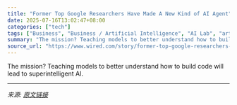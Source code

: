 ```yaml
---
title: "Former Top Google Researchers Have Made A New Kind of AI Agent"
date: 2025-07-16T13:02:47+08:00
categories: ["tech"]
tags: ["Business", "Business / Artificial Intelligence", "AI Lab", "artificial intelligence", "machine learning", "deep learning", "software", "Google"]
summary: "The mission? Teaching models to better understand how to build code will lead to superintelligent AI."
source_url: "https://www.wired.com/story/former-top-google-researchers-have-made-a-new-kind-of-ai-agent/"
---
```


The mission? Teaching models to better understand how to build code will lead to superintelligent AI.

---

*来源: [原文链接](https://www.wired.com/story/former-top-google-researchers-have-made-a-new-kind-of-ai-agent/)*
